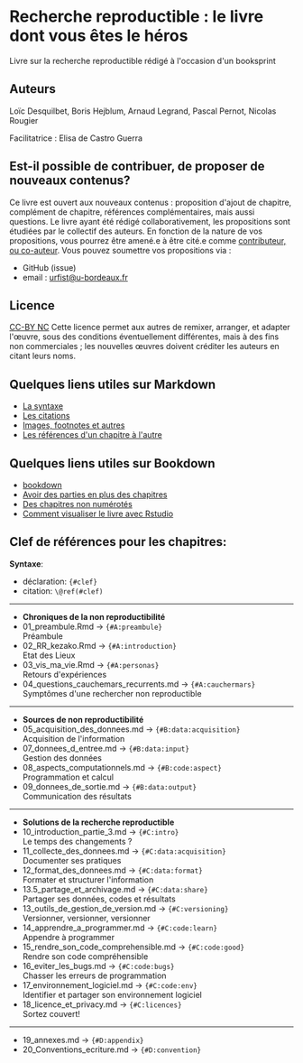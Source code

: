 # Recherche reproductible : le livre dont vous êtes le héros
Livre sur la recherche reproductible rédigé à l'occasion d'un booksprint

## Auteurs
Loïc Desquilbet, Boris Hejblum, Arnaud Legrand, Pascal Pernot, Nicolas Rougier

Facilitatrice : Elisa de Castro Guerra

## Est-il possible de contribuer, de proposer de nouveaux contenus? 
Ce livre est ouvert aux nouveaux contenus : proposition d'ajout de chapitre, complément de chapitre, références complémentaires, mais aussi questions.
Le livre ayant été rédigé collaborativement, les propositions sont étudiées par le collectif des auteurs. 
En fonction de la nature de vos propositions, vous pourrez être amené.e à être cité.e comme [contributeur, ou co-auteur](https://publicationethics.org/authorship). 
Vous pouvez soumettre vos propositions via :
- GitHub (issue)
- email : urfist@u-bordeaux.fr

## Licence
[CC-BY NC](https://creativecommons.org/licenses/by-nc/4.0/)
Cette licence permet aux autres de remixer, arranger, et adapter l'œuvre, sous des conditions éventuellement différentes, mais à des fins non commerciales ; les nouvelles œuvres doivent créditer les auteurs en citant leurs noms. 

## Quelques liens utiles sur Markdown
- [La syntaxe](https://guides.github.com/features/mastering-markdown/)
- [Les citations](https://rmarkdown.rstudio.com/authoring_bibliographies_and_citations.html)
- [Images, footnotes et autres](https://github.com/fletcher/MultiMarkdown/wiki/MultiMarkdown-Syntax-Guide)
- [Les références d'un chapitre à l'autre](https://bookdown.org/yihui/bookdown/cross-references.html)

## Quelques liens utiles sur Bookdown
- [bookdown](https://bookdown.org/)
- [Avoir des parties en plus des chapitres](https://github.com/rstudio/bookdown/issues/221)
- [Des chapitres non numérotés](https://github.com/rstudio/bookdown/issues/218)
- [Comment visualiser le livre avec Rstudio](https://bookdown.org/home/about/)


## Clef de références pour les chapitres:

**Syntaxe**:

* déclaration: `{#clef}`
* citation:    `\@ref(#clef)`

---
* **Chroniques de la non reproductibilité**
* 01_preambule.Rmd                      -> `{#A:preambule}`  
  Préambule
* 02_RR_kezako.Rmd                      -> `{#A:introduction}`  
  Etat des Lieux
* 03_vis_ma_vie.Rmd                     -> `{#A:personas}`  
  Retours d'expériences
* 04_questions_cauchemars_recurrents.md -> `{#A:cauchermars}`  
  Symptômes d'une rechercher non reproductible

---

* **Sources de non reproductibilité**
* 05_acquisition_des_donnees.md      -> `{#B:data:acquisition}`  
  Acquisition de l'information
* 07_donnees_d_entree.md             -> `{#B:data:input}`  
  Gestion des données
* 08_aspects_computationnels.md      -> `{#B:code:aspect}`  
  Programmation et calcul
* 09_donnees_de_sortie.md            -> `{#B:data:output}`  
  Communication des résultats

---

* **Solutions de la recherche reproductible**
* 10_introduction_partie_3.md          -> `{#C:intro}`  
  Le temps des changements ?
* 11_collecte_des_donnees.md           -> `{#C:data:acquisition}`  
  Documenter ses pratiques
* 12_format_des_donnees.md             -> `{#C:data:format}`  
  Formater et structurer l'information
* 13.5_partage_et_archivage.md         -> `{#C:data:share}`  
  Partager ses données, codes et résultats
* 13_outils_de_gestion_de_version.md   -> `{#C:versioning}`  
  Versionner, versionner, versionner 
* 14_apprendre_a_programmer.md         -> `{#C:code:learn}`  
  Appendre à programmer
* 15_rendre_son_code_comprehensible.md -> `{#C:code:good}`  
  Rendre son code compréhensible
* 16_eviter_les_bugs.md                -> `{#C:code:bugs}`  
  Chasser les erreurs de programmation
* 17_environnement_logiciel.md         -> `{#C:code:env}`  
  Identifier et partager son environnement logiciel
* 18_licence_et_privacy.md             -> `{#C:licences}`  
  Sortez couvert!

---

* 19_annexes.md                        -> `{#D:appendix}`  
* 20_Conventions_ecriture.md           -> `{#D:convention}`
  
